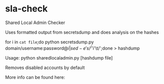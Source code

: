 # sla-check
Shared Local Admin Checker

Uses formatted output from secretsdump and does analysis on the hashes

for i in `cat file`;do python secretsdump.py domain/username:password@$i|sed -e 's/^/'$i'\t/';done > hashdump

Usage:
python sharedlocaladmin.py [hashdump file]

Removes disabled accounts by default

More info can be found here: 
